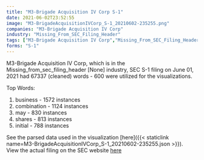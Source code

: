 ```yaml
---
title: "M3-Brigade Acquisition IV Corp S-1"
date: 2021-06-02T23:52:55
image: "M3-BrigadeAcquisitionIVCorp_S-1_20210602-235255.png"
companies: "M3-Brigade Acquisition IV Corp"
industry: "Missing_From_SEC_Filing_Header"
tags: ["M3-Brigade Acquisition IV Corp","Missing_From_SEC_Filing_Header","06-01-2021","S-1"]
forms: "S-1"
---
```

M3-Brigade Acquisition IV Corp, which is in the Missing_from_sec_filing_header [None] industry, SEC S-1 filing on June 01, 2021 had 67337 (cleaned) words - 600 were utilized for the visualizations.

Top Words:
1. business - 1572 instances
2. combination - 1124 instances
3. may - 830 instances
4. shares - 813 instances
5. initial - 788 instances


See the parsed data used in the visualization [here]({{< staticlink name=M3-BrigadeAcquisitionIVCorp_S-1_20210602-235255.json >}}).  
View the actual filing on the SEC website [here](https://www.sec.gov/Archives/edgar/data/1860444/0001193125-21-178704.txt)